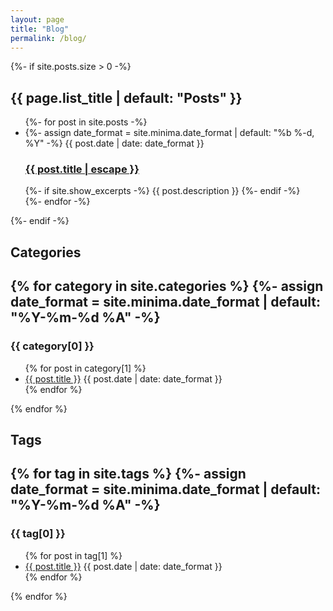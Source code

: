 ```yaml
---
layout: page
title: "Blog"
permalink: /blog/
---
```


<div class="blog">

  {%- if site.posts.size > 0 -%}
  <h2 class="post-list-heading">{{ page.list_title | default: "Posts" }}</h2>
  <ul class="post-list">
    {%- for post in site.posts -%}
    <li>
    {%- assign date_format = site.minima.date_format | default: "%b %-d, %Y" -%}
    <span class="post-meta">{{ post.date | date: date_format }}</span>
    <h3>
      <a class="post-link" href="{{ post.url | relative_url }}">
      {{ post.title | escape }}
     </a>
    </h3>
      {%- if site.show_excerpts -%}
      {{ post.description }}
      {%- endif -%}
    </li>
    {%- endfor -%}
  </ul>
  {%- endif -%}

  <h2>Categories<h2>
  {% for category in site.categories %}
  {%- assign date_format = site.minima.date_format | default: "%Y-%m-%d %A" -%}
    <h3>{{ category[0] }}</h3>
    <ul>
    {% for post in category[1] %}
    <li><a href="{{ post.url }}">{{ post.title }}</a> {{ post.date | date: date_format }}</li>
    {% endfor %}
    </ul>
  {% endfor %}

  <h2>Tags<h2>
  {% for tag in site.tags %}
  {%- assign date_format = site.minima.date_format | default: "%Y-%m-%d %A" -%}
    <h3>{{ tag[0] }}</h3>
    <ul>
    {% for post in tag[1] %}
    <li><a href="{{ post.url }}">{{ post.title }}</a> {{ post.date | date: date_format }}</li>
    {% endfor %}
    </ul>
  {% endfor %}
</div>

